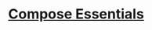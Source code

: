 # [Compose Essentials](https://developer.android.com/courses/pathways/jetpack-compose-for-android-developers-1)


